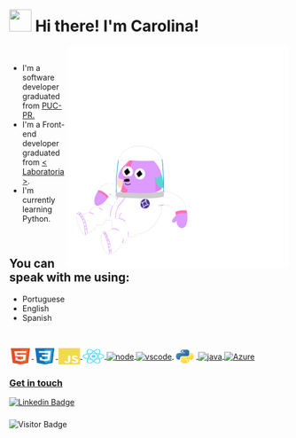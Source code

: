 # <img src="https://media.giphy.com/media/hvRJCLFzcasrR4ia7z/giphy.gif" width="40px" height="40px">  Hi there! I'm Carolina!



<img align="right" min-width="200px" max-width="250px" width="400px" height="400px" src="/img/AUstronaut.gif">      

</br>

- I'm a software developer graduated from [PUC-PR.](https://www.pucpr.br/)
- I'm a Front-end developer graduated from [< Laboratoria >](https://www.laboratoria.la/br).
- I'm currently learning Python.

</br>

## You can speak with me using:

* Portuguese 
* English
* Spanish

##

<div align="inline_block">
  <a href="https://github.com/caroAlvim">
</div>
  
<div style="display: inline_block"><br>
  <img title="HTML" align="center" alt="HTML" height="30" width="40" src="https://raw.githubusercontent.com/devicons/devicon/master/icons/html5/html5-original.svg">
  <img title="CSS"align="center" alt="CSS" height="30" width="40" src="https://raw.githubusercontent.com/devicons/devicon/master/icons/css3/css3-original.svg">
  <img title="Javscript" align="center" alt="Js" height="30" width="40" src="https://raw.githubusercontent.com/devicons/devicon/master/icons/javascript/javascript-plain.svg">
  <img title="React" align="center" alt="React" height="30" width="40" src="https://raw.githubusercontent.com/devicons/devicon/master/icons/react/react-original.svg">
  <img title="NodeJS" align="center" alt="node" height="30" width="40" src="https://cdn.jsdelivr.net/gh/devicons/devicon/icons/nodejs/nodejs-original.svg" />
  <img title="VScode" align="center" alt="vscode" height="30" width="40" src="https://cdn.jsdelivr.net/gh/devicons/devicon/icons/vscode/vscode-original.svg" />
  <img title="Python" align="center" alt="Python" height="30" width="40" src="https://raw.githubusercontent.com/devicons/devicon/master/icons/python/python-original.svg">
  <img title="Java" align="center" alt="java" height="30" width="40" src="https://cdn.jsdelivr.net/gh/devicons/devicon/icons/java/java-original.svg" />
  <img  title="Azure" align="center" alt="Azure" height="30" width="40" src="https://cdn.jsdelivr.net/gh/devicons/devicon/icons/azure/azure-original.svg" />
          
  




</div>


### Get in touch


[![Linkedin Badge](https://img.shields.io/badge/-LinkedIn-blue?style=flat-square&logo=Linkedin&logoColor=white&link=https://www.linkedin.com/in/carolina-alvim/)](https://www.linkedin.com/in/carolina-alvim/) 



###
![Visitor Badge](https://visitor-badge.laobi.icu/badge?page_id=caro-alvim.caro-alvim)

<!--
[![Twitter Badge](https://img.shields.io/badge/-Twitter-1ca0f1?style=flat-square&labelColor=1ca0f1&logo=twitter&logoColor=white&link=https://twitter.com/CaroAlvim)](https://twitter.com/CaroAlvim)

for new icons - https://devicon.dev/

**caro-alvim/caro-alvim** is a ✨ _special_ ✨ repository because its `README.md` (this file) appears on your GitHub profile.
"https://media.giphy.com/media/fAnzw6YK33jMwzp5wp/source.gif"> 

Here are some ideas to get you started:

- 🔭 I’m currently working on ...
- 🌱 I’m currently learning ...
- 👯 I’m looking to collaborate on ...
- 🤔 I’m looking for help with ...
- 💬 Ask me about ...
- 📫 How to reach me: ...
- 😄 Pronouns: ...
- ⚡ Fun fact: ...
-->
